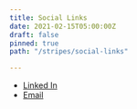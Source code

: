 ```yaml
---
title: Social Links
date: 2021-02-15T05:00:00Z
draft: false
pinned: true
path: "/stripes/social-links"

---
```

* [Linked In](https://www.linkedin.com/in/nish-shukla/ "Linked In")
* [Email](mailto:contact@nishshukla.dev "Email")